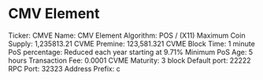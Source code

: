 # CMV Element

Ticker: CMVE
Name: CMV Element
Algorithm: POS / (X11)
Maximum Coin Supply: 1,235813.21 CVME
Premine: 123,581.321 CVME
Block Time: 1 minute
PoS percentage: Reduced each year starting at 9.71%
Minimum PoS Age: 5 hours
Transaction Fee: 0.0001 CVME
Maturity: 3 block
Default port: 22222
RPC Port: 32323
Address Prefix: c
